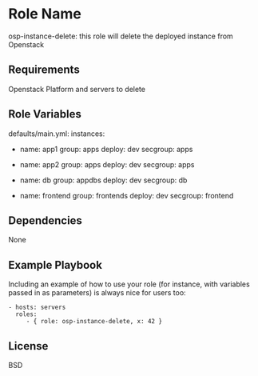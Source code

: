Role Name
=========
osp-instance-delete: this role will delete the deployed instance from Openstack


Requirements
------------
Openstack Platform and servers to delete

Role Variables
--------------
defaults/main.yml:
instances:
  - name: app1
    group: apps
    deploy: dev
    secgroup: apps

  - name: app2
    group: apps
    deploy: dev
    secgroup: apps

  - name: db
    group: appdbs
    deploy: dev
    secgroup: db

  - name: frontend
    group: frontends
    deploy: dev
    secgroup: frontend


Dependencies
------------
None

Example Playbook
----------------

Including an example of how to use your role (for instance, with variables passed in as parameters) is always nice for users too:

    - hosts: servers
      roles:
         - { role: osp-instance-delete, x: 42 }

License
-------

BSD
